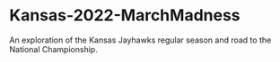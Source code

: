 # Kansas-2022-MarchMadness
 An exploration of the Kansas Jayhawks regular season and road to the National Championship.
